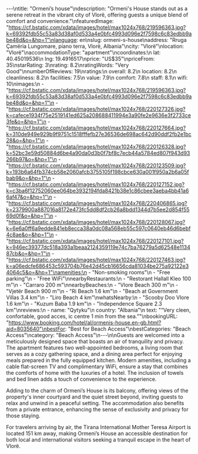 ---\ntitle: "Ormeni’s house"\ndescription: "Ormeni's House stands out as a serene retreat in the vibrant city of Vlorë, offering guests a unique blend of comfort and convenience."\nfeaturedImage: "https://cf.bstatic.com/xdata/images/hotel/max1024x768/219596363.jpg?k=69392fdb55c53a83d38af0d533a4e0bfc4993d096e2f7598c6c83edbb9abe48d&o=&hp=1"\nlanguage: en\nslug: ormeni-s-house\naddress: "Rruga Çamëria Lungomare, piano terra, Vlorë, Albania"\ncity: "Vlorë"\nlocation: "Vlorë"\naccommodationType: "apartment"\ncoordinates:\n  lat: 40.45019536\n  lng: 19.4916517\nprice: "US$35"\npriceFrom: 35\nstarRating: 3\nrating: 8.2\nratingWords: "Very Good"\nnumberOfReviews: 19\nratings:\n  overall: 8.2\n  location: 8.2\n  cleanliness: 8.2\n  facilities: 7.5\n  value: 7.9\n  comfort: 7.8\n  staff: 8.1\n  wifi: 10\nimages:\n  - "https://cf.bstatic.com/xdata/images/hotel/max1024x768/219596363.jpg?k=69392fdb55c53a83d38af0d533a4e0bfc4993d096e2f7598c6c83edbb9abe48d&o=&hp=1"\n  - "https://cf.bstatic.com/xdata/images/hotel/max1024x768/220127326.jpg?k=cafece1934f75e2519141ed625a208688411994e3a90fe2e9636e3f2733ce3fe&o=&hp=1"\n  - "https://cf.bstatic.com/xdata/images/hotel/max1024x768/220127664.jpg?k=310de949e929b9f9751c1518fffefb27e36536de698ac642d90ddf2fb2e1bc28&o=&hp=1"\n  - "https://cf.bstatic.com/xdata/images/hotel/max1024x768/220126328.jpg?k=52bc3e59d50884d6be4a90da0d3b0f7bf8c7ecb44a5784ed807f943d93266b97&o=&hp=1"\n  - "https://cf.bstatic.com/xdata/images/hotel/max1024x768/220123509.jpg?k=193b6a64fb374cb58e2060afcb3755105f198cbce630a001f950a2b6a05fbab9&o=&hp=1"\n  - "https://cf.bstatic.com/xdata/images/hotel/max1024x768/220127152.jpg?k=c3ba6f12752060ee064be3932194fda8421b38e1c86cbee3aeba4bb41a66af47&o=&hp=1"\n  - "https://cf.bstatic.com/xdata/images/hotel/max1024x768/220406865.jpg?k=2379900a887016a8172e473fc5dd8df2cb26a8bdd1344d7b5ee2d854f5569d0f&o=&hp=1"\n  - "https://cf.bstatic.com/xdata/images/hotel/max1024x768/220128067.jpg?k=6e6a0ff6a9edde841eb8ecca38a0dc08a568eb55c597c0640eb46d6bebf4c8ae&o=&hp=1"\n  - "https://cf.bstatic.com/xdata/images/hotel/max1024x768/220127101.jpg?k=946ec39377dc518a393a1beaa2124359119e74c7ba76279a5d62548e113487cb&o=&hp=1"\n  - "https://cf.bstatic.com/xdata/images/hotel/max1024x768/220127463.jpg?k=a06edcfe686453c593704b76e42d45cb16656cda81034be275a92122e34064c5&o=&hp=1"\namenities:\n  - "Non-smoking rooms"\n  - "Free parking"\n  - "Free WiFi"\nnearbyRestaurants:\n  - "Restorant Hallall Kleo 100 m"\n  - "Carraro 200 m"\nnearbyBeaches:\n  - "Vlore Beach 300 m"\n  - "Vjetër Beach 900 m"\n  - "Ri Beach 1.6 km"\n  - "Beach at Government Villas 3.4 km"\n  - "Liro Beach 4 km"\nwhatsNearby:\n  - "Scooby Doo Vlore 1.6 km"\n  - "Kuzum Baba 1.9 km"\n  - "Independence Square 2.3 km"\nreviews:\n  - name: "Qytyku"\n    country: "Albania"\n    text: "“Very cleen, confortable, good acces, ic centre 1 min from the sea.”"\nbookingURL: "https://www.booking.com/hotel/al/ormenis-house.en-gb.html?aid=8035640"\nbestFor: "Best for Beach Access"\nbestCategories: "Beach Access"\ncategory: "Beach Access"\n---\n\nGuests are welcomed into a meticulously designed space that boasts an air of tranquility and privacy. The apartment features two well-appointed bedrooms, a living room that serves as a cozy gathering space, and a dining area perfect for enjoying meals prepared in the fully equipped kitchen. Modern amenities, including a cable flat-screen TV and complimentary WiFi, ensure a stay that combines the comforts of home with the luxuries of a hotel. The inclusion of towels and bed linen adds a touch of convenience to the experience.

Adding to the charm of Ormeni’s House is its balcony, offering views of the property's inner courtyard and the quiet street beyond, inviting guests to relax and unwind in a peaceful setting. The accommodation also benefits from a private entrance, enhancing the sense of exclusivity and privacy for those staying.

For travelers arriving by air, the Tirana International Mother Teresa Airport is located 151 km away, making Ormeni’s House an accessible destination for both local and international visitors seeking a tranquil escape in the heart of Vlorë.
